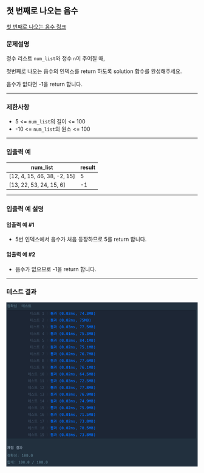 ## 첫 번째로 나오는 음수


[첫 번째로 나오는 음수 링크](https://school.programmers.co.kr/learn/courses/30/lessons/181896)

### 문제설명

정수 리스트 `num_list`와 정수 `n`이 주어질 때,

첫번째로 나오는 음수의 인덱스를 return 하도록 solution 함수를 완성해주세요.

음수가 없다면 -1을 return 합니다.

---

### 제한사항

+ 5 \<= `num_list`의 길이 \<= 100
+ -10 \<= `num_list`의 원소 \<= 100

---

### 입출력 예
| num_list | result |
|---------|---|
| [12, 4, 15, 46, 38, -2, 15] | 5 |
| [13, 22, 53, 24, 15, 6] | -1 |

---

### 입출력 예 설명

#### 입출력 예 #1
+ 5번 인덱스에서 음수가 처음 등장하므로 5를 return 합니다.

#### 입출력 예 #2
+ 음수가 없으므로 -1을 return 합니다.

---

### 테스트 결과

![결과](./181896_결과.png)